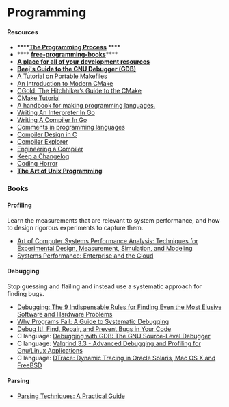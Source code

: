# Programming

#### Resources

* ****[**The Programming Process**](http://www2.hawaii.edu/\~takebaya/ics111/process\_of\_programming/process\_of\_programming.html) ****&#x20;
* &#x20;**** [**free-programming-books**](https://github.com/EbookFoundation/free-programming-books)****
* ****[**A place for all of your development resources**](https://devsource.netlify.app)****
* [**Beej's Guide to the GNU Debugger (GDB)**](https://beej.us/guide/bggdb/)
* [A Tutorial on Portable Makefiles](https://nullprogram.com/blog/2017/08/20/)
* [An Introduction to Modern CMake](https://cliutils.gitlab.io/modern-cmake/)
* [CGold: The Hitchhiker’s Guide to the CMake](https://cgold.readthedocs.io/)
* [CMake Tutorial](https://cmake.org/cmake/help/latest/guide/tutorial/index.html)
* [A handbook for making programming languages.](http://craftinginterpreters.com/)
* [Writing An Interpreter In Go](https://interpreterbook.com/)
* [Writing A Compiler In Go](https://compilerbook.com/)
* [Comments in programming languages](https://www.gavilan.edu/csis/languages/comments.html)
* [Compiler Design in C](https://holub.com/compiler)
* [Compiler Explorer](https://godbolt.org)
* [Engineering a Compiler](https://dl.acm.org/doi/pdf/10.5555/2737838)
* [Keep a Changelog](https://keepachangelog.com/en/1.0.0/)
* [Coding Horror](https://blog.codinghorror.com)
* ****[**The Art of Unix Programming**](http://catb.org/esr/writings/taoup/html/index.html)****

### Books

#### Profiling <a href="#profiling" id="profiling"></a>

Learn the measurements that are relevant to system performance, and how to design rigorous experiments to capture them.

* [Art of Computer Systems Performance Analysis: Techniques for Experimental Design, Measurement, Simulation, and Modeling](https://www.goodreads.com/book/show/430782.The\_Art\_of\_Computer\_Systems\_Performance\_Analysis)
* [Systems Performance: Enterprise and the Cloud](https://www.goodreads.com/book/show/18058001-systems-performance)

#### Debugging <a href="#debugging" id="debugging"></a>

Stop guessing and flailing and instead use a systematic approach for finding bugs.

* [Debugging: The 9 Indispensable Rules for Finding Even the Most Elusive Software and Hardware Problems](https://www.goodreads.com/book/show/3938178-debugging)
* [Why Programs Fail: A Guide to Systematic Debugging](https://www.goodreads.com/book/show/6882295-why-programs-fail)
* [Debug It!: Find, Repair, and Prevent Bugs in Your Code](https://www.goodreads.com/book/show/6770868-debug-it)
* C language: [Debugging with GDB: The GNU Source-Level Debugger](https://www.goodreads.com/book/show/1071771.Debugging\_with\_GDB)
* C language: [Valgrind 3.3 - Advanced Debugging and Profiling for Gnu/Linux Applications](https://www.goodreads.com/book/show/4164337-valgrind-3-3---advanced-debugging-and-profiling-for-gnu-linux-applicatio)
* C language: [DTrace: Dynamic Tracing in Oracle Solaris, Mac OS X and FreeBSD](https://www.goodreads.com/book/show/7748165-dtrace)



#### Parsing

* [Parsing Techniques: A Practical Guide](https://www.goodreads.com/book/show/1756599.Parsing\_Techniques)

